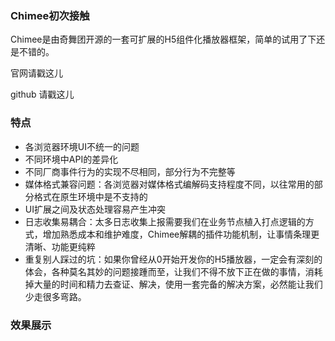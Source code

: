### Chimee初次接触
Chimee是由奇舞团开源的一套可扩展的H5组件化播放器框架，简单的试用了下还是不错的。

<a src="http://chimee.org/docs/index.html">官网请戳这儿</a>

<a src="https://github.com/Chimeejs/chimee">github 请戳这儿</a>

### 特点

* 各浏览器环境UI不统一的问题
* 不同环境中API的差异化
* 不同厂商事件行为的实现不尽相同，部分行为不完整等
* 媒体格式兼容问题：各浏览器对媒体格式编解码支持程度不同，以往常用的部分格式在原生环境中是不支持的
* UI扩展之间及状态处理容易产生冲突
* 日志收集易耦合：太多日志收集上报需要我们在业务节点植入打点逻辑的方式，增加熟悉成本和维护难度，Chimee解耦的插件功能机制，让事情条理更清晰、功能更纯粹
* 重复别人踩过的坑：如果你曾经从0开始开发你的H5播放器，一定会有深刻的体会，各种莫名其妙的问题接踵而至，让我们不得不放下正在做的事情，消耗掉大量的时间和精力去查证、解决，使用一套完备的解决方案，必然能让我们少走很多弯路。

### 效果展示

<chimee></chimee>
